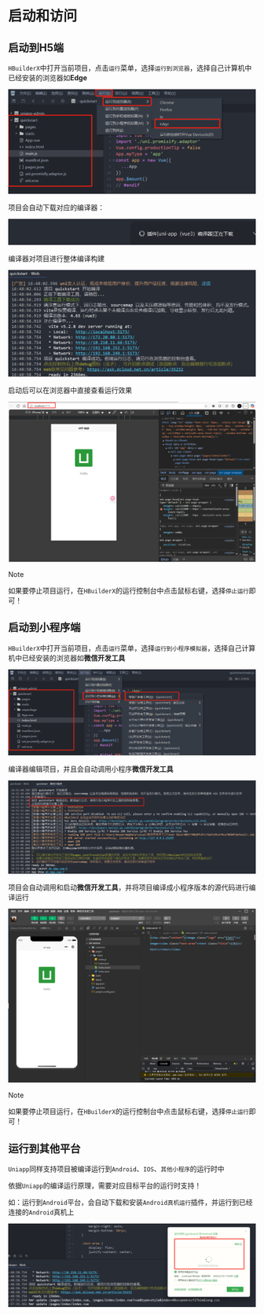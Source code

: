 # 启动和访问

## 启动到H5端

`HBuilderX`中打开当前项目，点击`运行`菜单，选择`运行到浏览器`，选择自己计算机中已经安装的浏览器如**Edge**

![image-20250518164716355](./assets/image-20250518164716355.png)

项目会自动下载对应的编译器：

![image-20250518164832052](./assets/image-20250518164832052.png)

编译器对项目进行整体编译构建

![image-20250518164937709](./assets/image-20250518164937709.png)

启动后可以在浏览器中直接查看运行效果

![image-20250518165012917](./assets/image-20250518165012917.png)

> [!note]
>
> 如果要停止项目运行，在`HBuilderX`的运行控制台中点击鼠标右键，选择`停止运行`即可！

## 启动到小程序端

`HBuilderX`中打开当前项目，点击`运行`菜单，选择`运行到小程序模拟器`，选择自己计算机中已经安装的浏览器如**微信开发工具**

![image-20250518165221379](./assets/image-20250518165221379.png)

编译器编辑项目，并且会自动调用小程序**微信开发工具**

![image-20250518165413862](./assets/image-20250518165413862.png)

项目会自动调用和启动**微信开发工具**，并将项目编译成小程序版本的源代码进行编译运行

![image-20250518165512241](./assets/image-20250518165512241.png)

> [!note]
>
> 如果要停止项目运行，在`HBuilderX`的运行控制台中点击鼠标右键，选择`停止运行`即可！

## 运行到其他平台

`Uniapp`同样支持项目被编译运行到`Android`、`IOS`、`其他小程序`的运行时中

依据`Uniapp`的编译运行原理，需要对应目标平台的运行时支持！

如：运行到`Android`平台，会自动下载和安装`Android真机运行`插件，并运行到已经连接的`Android`真机上

![image-20250518170131278](./assets/image-20250518170131278.png)